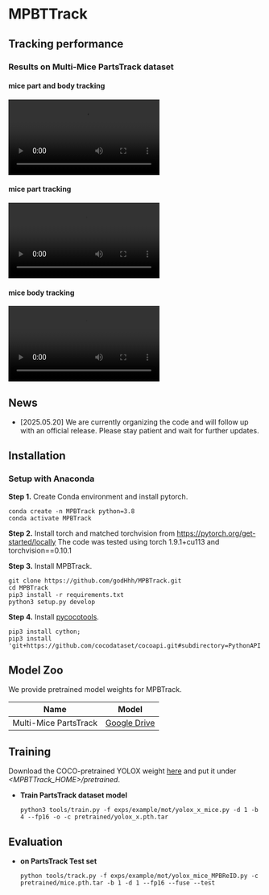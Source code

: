 # MPBTTrack



## Tracking performance
### Results on Multi-Mice PartsTrack dataset

#### mice part and body tracking
![mice](https://github.com/godHhh/MPBTrack/assets/mice_part_and_body_tracking.mp4)

#### mice part tracking
![mice](https://github.com/godHhh/MPBTrack/assets/mice_part_tracking.mp4)

#### mice body tracking
![mice](https://github.com/godHhh/MPBTrack/assets/mice_body_tracking.mp4)

## News

- [2025.05.20] We are currently organizing the code and will follow up with an official release. Please stay patient and wait for further updates.


## Installation
### Setup with Anaconda
**Step 1.** Create Conda environment and install pytorch.
```shell
conda create -n MPBTrack python=3.8
conda activate MPBTrack
```
**Step 2.** Install torch and matched torchvision from https://pytorch.org/get-started/locally
The code was tested using torch 1.9.1+cu113 and torchvision==0.10.1 

**Step 3.** Install MPBTrack.
```shell
git clone https://github.com/godHhh/MPBTrack.git
cd MPBTrack
pip3 install -r requirements.txt
python3 setup.py develop
```
**Step 4.** Install [pycocotools](https://github.com/cocodataset/cocoapi).
```shell
pip3 install cython; 
pip3 install 'git+https://github.com/cocodataset/cocoapi.git#subdirectory=PythonAPI'
```
## Model Zoo
We provide pretrained model weights for MPBTrack. 

| Name | Model                                                                                                |
|-----|  ---------------------------------------------------------------------------------------------------- |
|  Multi-Mice PartsTrack  |  [Google Drive](https://drive.google.com/drive/folders/1dmhvc8hbx?usp=sharing) |


## Training
Download the COCO-pretrained YOLOX weight [here](https://github.com/Megvii-BaseDetection/YOLOX/tree/0.1.0) and put it under *\<MPBTTrack_HOME\>/pretrained*.

* **Train PartsTrack dataset model**

    ```shell
    python3 tools/train.py -f exps/example/mot/yolox_x_mice.py -d 1 -b 4 --fp16 -o -c pretrained/yolox_x.pth.tar
    ```


## Evaluation

* **on PartsTrack Test set**
    ```shell
    python tools/track.py -f exps/example/mot/yolox_mice_MPBReID.py -c pretrained/mice.pth.tar -b 1 -d 1 --fp16 --fuse --test
    ```